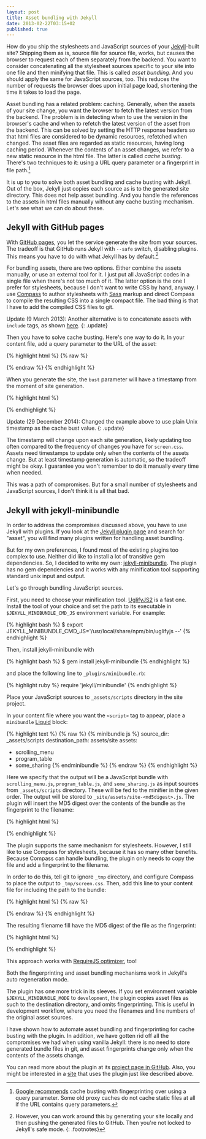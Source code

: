 ```yaml
---
layout: post
title: Asset bundling with Jekyll
date: 2013-02-22T03:15+02
published: true
---
```


How do you ship the stylesheets and JavaScript sources of your [Jekyll](https://jekyllrb.com/)-built site? Shipping them as is, source file for source file, works, but causes the browser to request each of them separately from the backend. You want to consider concatenating all the stylesheet sources specific to your site into one file and then minifying that file. This is called _asset bundling_. And you should apply the same for JavaScript sources, too. This reduces the number of requests the browser does upon initial page load, shortening the time it takes to load the page.

Asset bundling has a related problem: caching. Generally, when the assets of your site change, you want the browser to fetch the latest version from the backend. The problem is in detecting when to use the version in the browser's cache and when to refetch the latest version of the asset from the backend. This can be solved by setting the HTTP response headers so that html files are considered to be dynamic resources, refetched when changed. The asset files are regarded as static resources, having long caching period. Whenever the contents of an asset changes, we refer to a new static resource in the html file. The latter is called _cache busting_. There's two techniques to it: using a URL query parameter or a fingerprint in file path.[^1]

It is up to you to solve both asset bundling and cache busting with Jekyll. Out of the box, Jekyll just copies each source as is to the generated site directory. This does not help asset bundling. And you handle the references to the assets in html files manually without any cache busting mechanism. Let's see what we can do about these.

## Jekyll with GitHub pages

With [GitHub pages](https://pages.github.com/), you let the service generate the site from your sources. The tradeoff is that GitHub runs Jekyll with `--safe` switch, disabling plugins. This means you have to do with what Jekyll has by default.[^2]

For bundling assets, there are two options. Either combine the assets manually, or use an external tool for it. I just put all JavaScript codes in a single file when there's not too much of it. The latter option is the one I prefer for stylesheets, because I don't want to write CSS by hand, anyway. I use [Compass](http://compass-style.org/) to author stylesheets with [Sass](https://sass-lang.com/) markup and direct Compass to compile the resulting CSS into a single compact file. The bad thing is that I have to add the compiled CSS files to git.

Update (9 March 2013): Another alternative is to concatenate assets with `include` tags, as shown [here](https://developmentseed.org/blog/2011/09/09/jekyll-github-pages/).
{: .update}

Then you have to solve cache busting. Here's one way to do it. In your content file, add a query parameter to the URL of the asset:

{% highlight html %}
{% raw %}
<link href="{{ site.baseurl }}assets/styles/screen.css?bust={{ site.time | date: '%s' }}" rel="stylesheet" media="screen, projection">
{% endraw %}
{% endhighlight %}

When you generate the site, the `bust` parameter will have a timestamp from the moment of site generation.

{% highlight html %}
<link href="/assets/styles/screen.css?bust=1419885211" rel="stylesheet" media="screen, projection">
{% endhighlight %}

Update (29 December 2014): Changed the example above to use plain Unix timestamp as the cache bust value.
{: .update}

The timestamp will change upon each site generation, likely updating too often compared to the frequency of changes you have for `screen.css`. Assets need timestamps to update only when the contents of the assets change. But at least timestamp generation is automatic, so the tradeoff might be okay. I guarantee you won't remember to do it manually every time when needed.

This was a path of compromises. But for a small number of stylesheets and JavaScript sources, I don't think it is all that bad.

## Jekyll with jekyll-minibundle

In order to address the compromises discussed above, you have to use Jekyll with plugins. If you look at the [Jekyll plugin page](https://jekyllrb.com/docs/plugins/) and search for "asset", you will find many plugins written for handling asset bundling.

But for my own preferences, I found most of the existing plugins too complex to use. Neither did like to install a lot of transitive gem dependencies. So, I decided to write my own: [jekyll-minibundle][minibundle]. The plugin has no gem dependencies and it works with any minification tool supporting standard unix input and output.

Let's go through bundling JavaScript sources.

First, you need to choose your minification tool. [UglifyJS2](https://github.com/mishoo/UglifyJS2) is a fast one. Install the tool of your choice and set the path to its executable in `$JEKYLL_MINIBUNDLE_CMD_JS` environment variable. For example:

{% highlight bash %}
$ export JEKYLL_MINIBUNDLE_CMD_JS='/usr/local/share/npm/bin/uglifyjs --'
{% endhighlight %}

Then, install jekyll-minibundle with

{% highlight bash %}
$ gem install jekyll-minibundle
{% endhighlight %}

and place the following line to `_plugins/minibundle.rb`:

{% highlight ruby %}
require 'jekyll/minibundle'
{% endhighlight %}

Place your JavaScript sources to `_assets/scripts` directory in the site project.

In your content file where you want the `<script>` tag to appear, place a `minibundle` [Liquid](https://github.com/Shopify/liquid/wiki/Liquid-for-Designers) block:

{% highlight text %}
{% raw %}
{% minibundle js %}
source_dir: _assets/scripts
destination_path: assets/site
assets:
- scrolling_menu
- program_table
- some_sharing
{% endminibundle %}
{% endraw %}
{% endhighlight %}

Here we specify that the output will be a JavaScript bundle with `scrolling_menu.js`, `program_table.js`, and `some_sharing.js` as input sources from `_assets/scripts` directory. These will be fed to the minifier in the given order. The output will be stored to `_site/assets/site-<md5digest>.js`. The plugin will insert the MD5 digest over the contents of the bundle as the fingerprint to the filename:

{% highlight html %}
<script type="text/javascript" src="assets/site-9a93bf1d8459c9a344a36af564b078a1.js"></script>
{% endhighlight %}

The plugin supports the same mechanism for stylesheets. However, I still like to use Compass for stylesheets, because it has so many other benefits. Because Compass can handle bundling, the plugin only needs to copy the file and add a fingerprint to the filename.

In order to do this, tell git to ignore `_tmp` directory, and configure Compass to place the output to `_tmp/screen.css`. Then, add this line to your content file for including the path to the bundle:

{% highlight html %}
{% raw %}
<link href="{% ministamp _tmp/screen.css assets/screen.css %}" rel="stylesheet" media="screen, projection">
{% endraw %}
{% endhighlight %}

The resulting filename fill have the MD5 digest of the file as the fingerprint:

{% highlight html %}
<link href="assets/screen-2ef6d65c7f031e021a59eb5c1916f2f2.css" rel="stylesheet" media="screen, projection">
{% endhighlight %}

This approach works with [RequireJS optimizer](https://requirejs.org/docs/optimization.html), too!

Both the fingerprinting and asset bundling mechanisms work in Jekyll's auto regeneration mode.

The plugin has one more trick in its sleeves. If you set environment variable `$JEKYLL_MINIBUNDLE_MODE` to `development`, the plugin copies asset files as such to the destination directory, and omits fingerprinting. This is useful in development workflow, where you need the filenames and line numbers of the original asset sources.

I have shown how to automate asset bundling and fingerprinting for cache busting with the plugin. In addition, we have gotten rid off all the compromises we had when using vanilla Jekyll: there is no need to store generated bundle files in git, and asset fingerprints change only when the contents of the assets change.

You can read more about the plugin at its [project page in GitHub][minibundle]. Also, you might be interested in a [site](http://agilejkl.com/) that uses the plugin just like described above.

[^1]: [Google recommends](https://developers.google.com/speed/docs/best-practices/caching#LeverageProxyCaching) cache busting with fingerprinting over using a query parameter. Some old proxy caches do not cache static files at all if the URL contains query parameters.
[^2]: However, you can work around this by generating your site locally and then pushing the generated files to GitHub. Then you're not locked to Jekyll's safe mode.
{: .footnotes}

[minibundle]: https://github.com/tkareine/jekyll-minibundle
